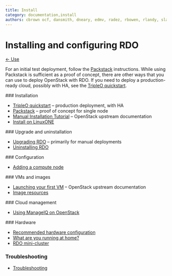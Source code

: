 ```yaml
---
title: Install
category: documentation,install
authors: cbrown ocf, dansmith, dneary, edmv, radez, rbowen, rlandy, slagle, snecklifter
---
```


# Installing and configuring RDO

[← Use](/use/)

For an initial test deployment, follow the [Packstack](/install/packstack) instructions. While using Packstack is sufficient as a proof of concept, there are other ways that you can use to deploy OpenStack with RDO. If you need to deploy a production-ready cloud, possibly with HA, see the [TripleO quickstart](/tripleo).

<div class="splits">
<div class="split-third with-more">
### Installation

*   [TripleO quickstart](https://docs.openstack.org/tripleo-quickstart/latest/) &ndash; production deployment, with HA
*   [Packstack](/install/packstack) &ndash; proof of concept for single node
*   [Manual Installation Tutorial](https://docs.openstack.org/install-guide/) &ndash; OpenStack upstream documentation
*   [Install on LinuxONE](/install/linuxone)
</div>

<div class="split-third with-more">
### Upgrade and uninstallation

*   [Upgrading RDO](upgrading-rdo) &ndash; primarily for manual deployments
*   [Uninstalling RDO](/install/uninstalling-rdo/)
</div>

<div class="split-third">
### Configuration

*   [Adding a compute node](/install/adding-a-compute-node/)
</div>
</div>

<div class="splits">
<div class="split-third with-more">
### VMs and images

*   [Launching your first VM](https://docs.openstack.org/user-guide/dashboard-launch-instances.html) &ndash; OpenStack upstream documentation
*   [Image resources](/resources/image-resources/)
</div>

<div class="split-third with-more">
### Cloud management

*   [Using ManageIQ on OpenStack](/cloud-management/using-manageiq-on-openstack)
</div>

<div class="split-third">
### Hardware

* [Recommended hardware configuration](/hardware/recommended)
* [What are you running at home?](/hardware/home/)
* [RDO mini-cluster](/hardware/minicluster)

</div>
</div>

### Troubleshooting

*   [Troubleshooting](/troubleshooting/)


